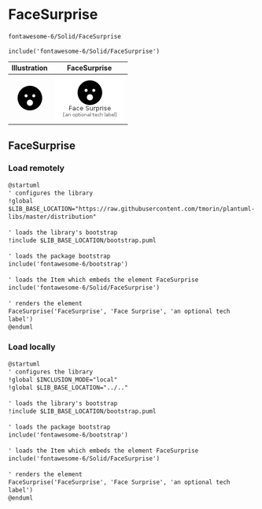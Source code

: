 # FaceSurprise


```text
fontawesome-6/Solid/FaceSurprise
```

```text
include('fontawesome-6/Solid/FaceSurprise')
```



| Illustration | FaceSurprise |
| :---: | :---: |
| ![illustration for Illustration](../../fontawesome-6/Solid/FaceSurprise.png) | ![illustration for FaceSurprise](../../fontawesome-6/Solid/FaceSurprise.Local.png) |




## FaceSurprise

### Load remotely
```plantuml
@startuml
' configures the library
!global $LIB_BASE_LOCATION="https://raw.githubusercontent.com/tmorin/plantuml-libs/master/distribution"

' loads the library's bootstrap
!include $LIB_BASE_LOCATION/bootstrap.puml

' loads the package bootstrap
include('fontawesome-6/bootstrap')

' loads the Item which embeds the element FaceSurprise
include('fontawesome-6/Solid/FaceSurprise')

' renders the element
FaceSurprise('FaceSurprise', 'Face Surprise', 'an optional tech label')
@enduml
```

### Load locally
```plantuml
@startuml
' configures the library
!global $INCLUSION_MODE="local"
!global $LIB_BASE_LOCATION="../.."

' loads the library's bootstrap
!include $LIB_BASE_LOCATION/bootstrap.puml

' loads the package bootstrap
include('fontawesome-6/bootstrap')

' loads the Item which embeds the element FaceSurprise
include('fontawesome-6/Solid/FaceSurprise')

' renders the element
FaceSurprise('FaceSurprise', 'Face Surprise', 'an optional tech label')
@enduml
```

